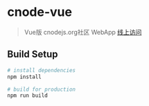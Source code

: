 # cnode-vue

> Vue版 cnodejs.org社区 WebApp [线上访问](http://vuejs.github.io/vue-loader)

## Build Setup

``` bash
# install dependencies
npm install

# build for production
npm run build
```

